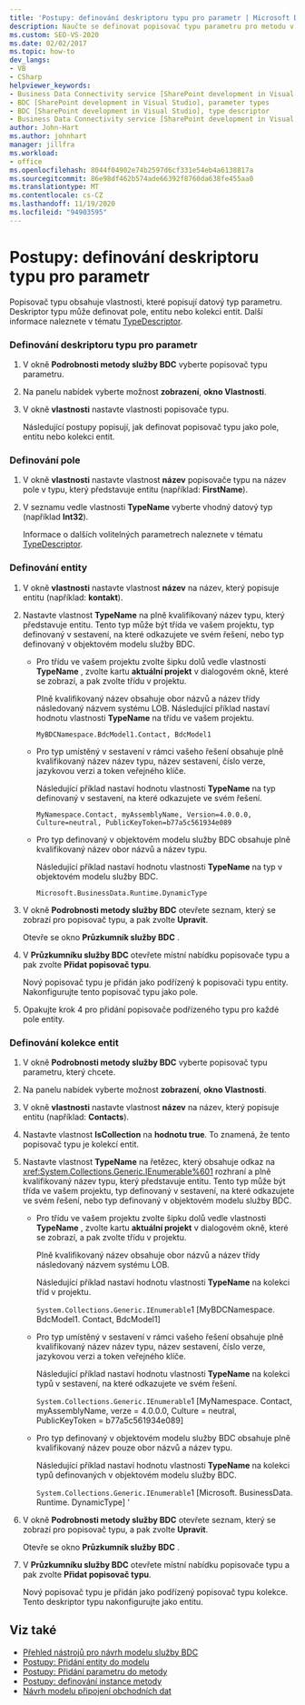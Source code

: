 ```yaml
---
title: 'Postupy: definování deskriptoru typu pro parametr | Microsoft Docs'
description: Naučte se definovat popisovač typu parametru pro metodu v modelu služby připojení obchodních dat (BDC).
ms.custom: SEO-VS-2020
ms.date: 02/02/2017
ms.topic: how-to
dev_langs:
- VB
- CSharp
helpviewer_keywords:
- Business Data Connectivity service [SharePoint development in Visual Studio], type descriptor
- BDC [SharePoint development in Visual Studio], parameter types
- BDC [SharePoint development in Visual Studio], type descriptor
- Business Data Connectivity service [SharePoint development in Visual Studio], parameter types
author: John-Hart
ms.author: johnhart
manager: jillfra
ms.workload:
- office
ms.openlocfilehash: 8044f04902e74b2597d6cf331e54eb4a6138817a
ms.sourcegitcommit: 86e98df462b574ade66392f8760da638fe455aa0
ms.translationtype: MT
ms.contentlocale: cs-CZ
ms.lasthandoff: 11/19/2020
ms.locfileid: "94903595"
---
```

# <a name="how-to-define-the-type-descriptor-of-a-parameter"></a>Postupy: definování deskriptoru typu pro parametr
  Popisovač typu obsahuje vlastnosti, které popisují datový typ parametru. Deskriptor typu může definovat pole, entitu nebo kolekci entit. Další informace naleznete v tématu [TypeDescriptor](/previous-versions/office/developer/sharepoint-2007/ms543392\(v\=office.12\)).

### <a name="to-define-the-type-descriptor-of-a-parameter"></a>Definování deskriptoru typu pro parametr

1. V okně **Podrobnosti metody služby BDC** vyberte popisovač typu parametru.

2. Na panelu nabídek vyberte možnost **zobrazení**, **okno Vlastnosti**.

3. V okně **vlastnosti** nastavte vlastnosti popisovače typu.

     Následující postupy popisují, jak definovat popisovač typu jako pole, entitu nebo kolekci entit.

### <a name="to-define-a-field"></a>Definování pole

1. V okně **vlastnosti** nastavte vlastnost **název** popisovače typu na název pole v typu, který představuje entitu (například: **FirstName**).

2. V seznamu vedle vlastnosti **TypeName** vyberte vhodný datový typ (například **Int32**).

     Informace o dalších volitelných parametrech naleznete v tématu [TypeDescriptor](/previous-versions/office/developer/sharepoint-2007/ms543392\(v\=office.12\)).

### <a name="to-define-an-entity"></a>Definování entity

1. V okně **vlastnosti** nastavte vlastnost **název** na název, který popisuje entitu (například: **kontakt**).

2. Nastavte vlastnost **TypeName** na plně kvalifikovaný název typu, který představuje entitu. Tento typ může být třída ve vašem projektu, typ definovaný v sestavení, na které odkazujete ve svém řešení, nebo typ definovaný v objektovém modelu služby BDC.

    - Pro třídu ve vašem projektu zvolte šipku dolů vedle vlastnosti **TypeName** , zvolte kartu **aktuální projekt** v dialogovém okně, které se zobrazí, a pak zvolte třídu v projektu.

         Plně kvalifikovaný název obsahuje obor názvů a název třídy následovaný názvem systému LOB. Následující příklad nastaví hodnotu vlastnosti **TypeName** na třídu ve vašem projektu.

         `MyBDCNamespace.BdcModel1.Contact, BdcModel1`

    - Pro typ umístěný v sestavení v rámci vašeho řešení obsahuje plně kvalifikovaný název název typu, název sestavení, číslo verze, jazykovou verzi a token veřejného klíče.

         Následující příklad nastaví hodnotu vlastnosti **TypeName** na typ definovaný v sestavení, na které odkazujete ve svém řešení.

         `MyNamespace.Contact, myAssemblyName, Version=4.0.0.0, Culture=neutral, PublicKeyToken=b77a5c561934e089`

    - Pro typ definovaný v objektovém modelu služby BDC obsahuje plně kvalifikovaný název obor názvů a název typu.

         Následující příklad nastaví hodnotu vlastnosti **TypeName** na typ v objektovém modelu služby BDC.

         `Microsoft.BusinessData.Runtime.DynamicType`

3. V okně **Podrobnosti metody služby BDC** otevřete seznam, který se zobrazí pro popisovač typu, a pak zvolte **Upravit**.

     Otevře se okno **Průzkumník služby BDC** .

4. V **Průzkumníku služby BDC** otevřete místní nabídku popisovače typu a pak zvolte **Přidat popisovač typu**.

     Nový popisovač typu je přidán jako podřízený k popisovači typu entity. Nakonfigurujte tento popisovač typu jako pole.

5. Opakujte krok 4 pro přidání popisovače podřízeného typu pro každé pole entity.

### <a name="to-define-a-collection-of-entities"></a>Definování kolekce entit

1. V okně **Podrobnosti metody služby BDC** vyberte popisovač typu parametru, který chcete.

2. Na panelu nabídek vyberte možnost **zobrazení**, **okno Vlastnosti**.

3. V okně **vlastnosti** nastavte vlastnost **název** na název, který popisuje entitu (například: **Contacts**).

4. Nastavte vlastnost **IsCollection** na **hodnotu true**. To znamená, že tento popisovač typu je kolekcí entit.

5. Nastavte vlastnost **TypeName** na řetězec, který obsahuje odkaz na <xref:System.Collections.Generic.IEnumerable%601> rozhraní a plně kvalifikovaný název typu, který představuje entitu. Tento typ může být třída ve vašem projektu, typ definovaný v sestavení, na které odkazujete ve svém řešení, nebo typ definovaný v objektovém modelu služby BDC.

   - Pro třídu ve vašem projektu zvolte šipku dolů vedle vlastnosti **TypeName** , zvolte kartu **aktuální projekt** v dialogovém okně, které se zobrazí, a pak zvolte třídu v projektu.

      Plně kvalifikovaný název obsahuje obor názvů a název třídy následovaný názvem systému LOB.

      Následující příklad nastaví hodnotu vlastnosti **TypeName** na kolekci tříd v projektu.

      `System.Collections.Generic.IEnumerable`1 [MyBDCNamespace. BdcModel1. Contact, BdcModel1]

   - Pro typ umístěný v sestavení v rámci vašeho řešení obsahuje plně kvalifikovaný název název typu, název sestavení, číslo verze, jazykovou verzi a token veřejného klíče.

      Následující příklad nastaví hodnotu vlastnosti **TypeName** na kolekci typů v sestavení, na které odkazujete ve svém řešení.

      `System.Collections.Generic.IEnumerable`1 [MyNamespace. Contact, myAssemblyName, verze = 4.0.0.0, Culture = neutral, PublicKeyToken = b77a5c561934e089]

   - Pro typ definovaný v objektovém modelu služby BDC obsahuje plně kvalifikovaný název pouze obor názvů a název typu.

      Následující příklad nastaví hodnotu vlastnosti **TypeName** na kolekci typů definovaných v objektovém modelu služby BDC.

      `System.Collections.Generic.IEnumerable`1 [Microsoft. BusinessData. Runtime. DynamicType] '

6. V okně **Podrobnosti metody služby BDC** otevřete seznam, který se zobrazí pro popisovač typu, a pak zvolte **Upravit**.

    Otevře se okno **Průzkumník služby BDC** .

7. V **Průzkumníku služby BDC** otevřete místní nabídku popisovače typu a pak zvolte **Přidat popisovač typu**.

    Nový popisovač typu je přidán jako podřízený popisovač typu kolekce. Tento deskriptor typu nakonfigurujte jako entitu.

## <a name="see-also"></a>Viz také
- [Přehled nástrojů pro návrh modelu služby BDC](../sharepoint/bdc-model-design-tools-overview.md)
- [Postupy: Přidání entity do modelu](../sharepoint/how-to-add-an-entity-to-a-model.md)
- [Postupy: Přidání parametru do metody](../sharepoint/how-to-add-a-parameter-to-a-method.md)
- [Postupy: definování instance metody](../sharepoint/how-to-define-a-method-instance.md)
- [Návrh modelu připojení obchodních dat](../sharepoint/designing-a-business-data-connectivity-model.md)
